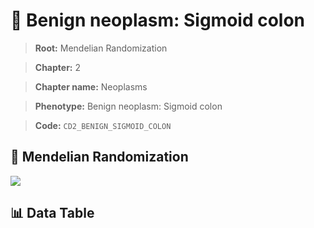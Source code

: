 # 🧪 Benign neoplasm: Sigmoid colon

> **Root:** Mendelian Randomization

> **Chapter:** 2  

> **Chapter name:** Neoplasms

> **Phenotype:** Benign neoplasm: Sigmoid colon  

> **Code:** `CD2_BENIGN_SIGMOID_COLON`

## 🧬 Mendelian Randomization  

<img src="/MR/Figures/Forward/CD2_BENIGN_SIGMOID_COLON.png"/>

## 📊 Data Table

<CsvTableMRF src="/public/MR/Data/Forward/CD2_BENIGN_SIGMOID_COLON.csv"/>
